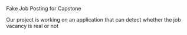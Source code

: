 Fake Job Posting for Capstone

Our project is working on an application that can detect whether the job vacancy is real or not
